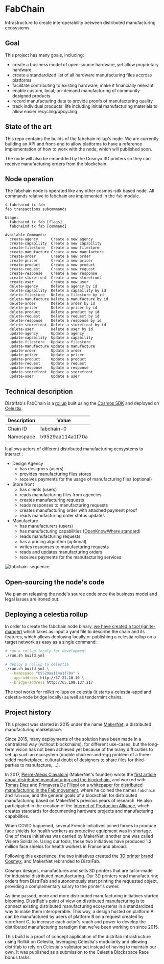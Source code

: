 # FabChain

Infrastructure to create interoperability between distributed manufacturing ecosystems

## Goal

This project has many goals, including:
- create a business model of open-source hardware, yet allow proprietary hardware
- create a standardized list of all hardware manufacturing files accross platforms
- facilitate contributing to existing hardware, make it financially relevant
- enable custom, local, on-demand manufacturing of community-designed products
- record manufacturing data to provide proofs of manufacturing quality
- track individual products' life including initial manufacturing materials to allow easier recycling/upcycling

## State of the art

This repo contains the builds of the fabchain rollup's node. We are currently building an API and front-end to allow platforms to have a reference implementation of how to work with the node, which will published soon.

The node will also be embedded by the Cosmyx 3D printers so they can receive manufacturing orders from the blockchain.

## Node operation

The fabchain node is operated like any other cosmos-sdk based node. All commands relative to fabchain are implemented in the `fab` module.

```
$ fabchaind tx fab
fab transactions subcommands

Usage:
  fabchaind tx fab [flags]
  fabchaind tx fab [command]

Available Commands:
  create-agency      Create a new agency
  create-capability  Create a new capability
  create-filestore   Create a new filestore
  create-manufacture Create a new manufacture
  create-order       Create a new order
  create-pricer      Create a new pricer
  create-product     Create a new product
  create-request     Create a new request
  create-response    Create a new response
  create-storefront  Create a new storefront
  create-user        Create a new user
  delete-agency      Delete a agency by id
  delete-capability  Delete a capability by id
  delete-filestore   Delete a filestore by id
  delete-manufacture Delete a manufacture by id
  delete-order       Delete a order by id
  delete-pricer      Delete a pricer by id
  delete-product     Delete a product by id
  delete-request     Delete a request by id
  delete-response    Delete a response by id
  delete-storefront  Delete a storefront by id
  delete-user        Delete a user by id
  update-agency      Update a agency
  update-capability  Update a capability
  update-filestore   Update a filestore
  update-manufacture Update a manufacture
  update-order       Update a order
  update-pricer      Update a pricer
  update-product     Update a product
  update-request     Update a request
  update-response    Update a response
  update-storefront  Update a storefront
  update-user        Update a user
```

## Technical description

Distrifab's FabChain is a [rollup](https://rollkit.dev/docs/intro/#what-is-rollkit) built using the [Cosmos SDK](https://docs.cosmos.network/main/intro/overview) and deployed on [Celestia](https://celestia.org/what-is-celestia/).

| Description | Value            |
|-------------|------------------|
| Chain ID    | fabchain-0       |
| Namespace   | b9529aa114a1f70a |

It allows actors of different distributed manufacturing ecosystems to interact :
- Design Agency
  - has designers (users)
  - provides manufacturing files stores
  - receives payments for the usage of manufacturing files (optional)
- Store front
  - has clients (users)
  - reads manufacturing files from agencies
  - creates manufacturing requests
  - reads responses to manufacturing requests
  - creates manufacturing order with attached payment proof
  - reads manufacturing order status updates
- Manufacture
  - has manufacturers (users)
  - has manufacturing capabilities ([OpenKnowWhere standard](https://standards.internetofproduction.org/pub/okw/release/1))
  - reads manufacturing requests
  - has a pricing algorithm (optional)
  - writes responses to manufacturing requests
  - reads and updates manufacturing orders
  - receives payments for the manufacturing services

![fabchain-sequence](http://www.plantuml.com/plantuml/proxy?cache=no&src=https://raw.githubusercontent.com/distrifab/fabchain/main/sequence.iuml)

## Open-sourcing the node's code

We plan on releasing the node's source code once the business model and legal issues are ironed out.

## Deploying a celestia rollup

In order to create the fabchain node binary, [we have created a tool (ignite-manger)](https://github.com/zkvalidator/ignite-manager) which takes as input a yaml file to describe the chain and its features, which allows deploying locally or publishing a celestia rollup on a target network as easy as a single command:

```sh
# run a rollup localy for development
./run.sh build.yml

# deploy a rollup to celestia
./run.sh build.yml \
  --namespace "b9529aa114a1f70a" \
  --app-address http://37.27.10.10 \
  --bridge-address http://65.108.137.217
```

The tool works for rollkit rollups on celestia (it starts a celestia-appd and celestia-node bridge locally) as well as tendermint chains.

## Project history

This project was started in 2015 under the name [MakerNet](https://makernet.org/), a distributed manufacturing marketplace.

Since 2015, many deployments of the solution have been made in a centralized way (without blockchains), for different use-cases, but the long-term vision has not been achieved yet because of the many difficulties to set up such an ecosystem (double chicken-and-egg problem of a three-sided marketplace, cultural doubt of designers to share files for third-parties to manufacture, ...).

In 2017, [Pierre-Alexis Ciavaldini](https://www.linkedin.com/in/peac/) (MakerNet's founder) wrote the [first article about distributed manufacturing and the blockchain](https://www.annales.org/ri/2017/resumes/aout/14-ri-resum-FR-AN-AL-ES-aout-2017.html), and worked with [Tomas Diez](https://www.linkedin.com/in/tomas-diez-2b37aa11/) and [Primavera De Filippi](https://www.linkedin.com/in/primavera-de-filippi-07558536/) on a [whitepaper for distributed manufacturing in the Fab movement](https://docs.google.com/document/d/1yAJT-OPEVm8R7umFMZc45D6eR5pXdGggJfUXXKaKxeo), where he coined the names `fabchain` and `fabcoin`, and the general goals of a blockchain for distributed manufacturing based on MakerNet's previous years of research. He also participated in the creation of the [Internet of Production Alliance](https://www.internetofproduction.org/), which creates standards for documenting hardware projects and manufacturing capabilities. 

When COVID happened, several French initiatives joined forces to produce face shields for health workers as protective equipment was in shortage. One of these initiatives was carried by MakerNet, another one was called Visiere Solidaire. Using our tools, these two initiatives have produced 1.2 million face shields for health workers in France and abroad.

Following this experience, the two initiatives created the [3D printer brand Cosmyx](https://www.cosmyx3d.com/), and MakerNet rebranded to DistriFab.

Cosmyx designs, manufactures and sells 3D printers that are tailor-made for industrial distributed manufacturing. Our 3D printers read manufacturing orders from DistriFab and autonomously start printing the requested object, providing a complementary salary to the printer's owner.

As time passed, more and more distributed manufacturing initiatives started blooming. DistriFab's point of view on distributed manufacturing is to connect existing distributed manufacturing ecosystems in a standardized way to make them interoperable. This way, a design hosted on platform A can be manufactured by users of platform B on a request created by storefront C, to increase each actor's reach and power to develop the distributed manufacturing paradigm that we've been working on since 2015.

This build is a proof of concept application of the distrifab infrastructure using Rollkit on Celestia, leveraging Celestia's modularity and allowing distrifab to rely on Celestia's validator set instead of having to maintain our own. It was published as a submission to the Celestia Blockspace Race bonus tasks.

